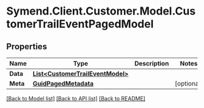 # Symend.Client.Customer.Model.CustomerTrailEventPagedModel

## Properties

Name | Type | Description | Notes
------------ | ------------- | ------------- | -------------
**Data** | [**List&lt;CustomerTrailEventModel&gt;**](CustomerTrailEventModel.md) |  | 
**Meta** | [**GuidPagedMetadata**](GuidPagedMetadata.md) |  | [optional] 

[[Back to Model list]](../README.md#documentation-for-models) [[Back to API list]](../README.md#documentation-for-api-endpoints) [[Back to README]](../README.md)

